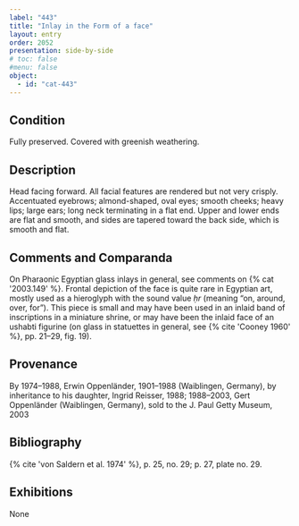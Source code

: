 ```yaml
---
label: "443"
title: "Inlay in the Form of a face"
layout: entry
order: 2052
presentation: side-by-side
# toc: false
#menu: false 
object:
  - id: "cat-443"
---
```


## Condition

Fully preserved. Covered with greenish weathering.

## Description

Head facing forward. All facial features are rendered but not very crisply. Accentuated eyebrows; almond-shaped, oval eyes; smooth cheeks; heavy lips; large ears; long neck terminating in a flat end. Upper and lower ends are flat and smooth, and sides are tapered toward the back side, which is smooth and flat.

## Comments and Comparanda

On Pharaonic Egyptian glass inlays in general, see comments on {% cat '2003.149' %}. Frontal depiction of the face is quite rare in Egyptian art, mostly used as a hieroglyph with the sound value *ḥr* (meaning “on, around, over, for”). This piece is small and may have been used in an inlaid band of inscriptions in a miniature shrine, or may have been the inlaid face of an ushabti figurine (on glass in statuettes in general, see {% cite 'Cooney 1960' %}, pp. 21–29, fig. 19).

## Provenance

By 1974–1988, Erwin Oppenländer, 1901–1988 (Waiblingen, Germany), by inheritance to his daughter, Ingrid Reisser, 1988; 1988–2003, Gert Oppenländer (Waiblingen, Germany), sold to the J. Paul Getty Museum, 2003

## Bibliography

{% cite 'von Saldern et al. 1974' %}, p. 25, no. 29; p. 27, plate no. 29.

## Exhibitions

None